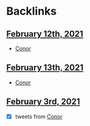 
# Backlinks
## [February 12th, 2021](<February 12th, 2021.md>)
- [Conor](<Conor.md>)

## [February 13th, 2021](<February 13th, 2021.md>)
- [Conor](<Conor.md>)

## [February 3rd, 2021](<February 3rd, 2021.md>)
- [x] tweets from [Conor](<Conor.md>)

